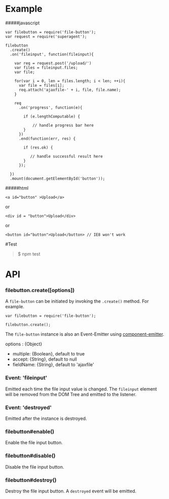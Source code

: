 Example
=======


#####javascript
```
var filebutton = require('file-button');
var request = require('superagent');

filebutton
  .create()
  .on('fileinput', function(fileinput){
  
    var req = request.post('/upload/')
    var files = fileinput.files;
    var file;
    
    for(var i = 0, len = files.length; i < len; ++i){
      var file = files[i];
      req.attach('ajaxfile-' + i, file, file.name);
    }
    
    req
      .on('progress', function(e){
      
        if (e.lengthComputable) {
        
        	// handle progress bar here
        }
      })
      .end(function(err, res) {
      
        if (res.ok) {
        
           // handle successful result here
        }
      });
    
  })
  .mount(document.getElementById('button'));

```

#####html

```
<a id="button" >Upload</a>
```
  
  or
```  
<div id = "button">Upload</div>
```
  
  or
```  
<button id="button">Upload</button> // IE8 won't work
```

#Test

> $ npm test

# API

### filebutton.create([options])

A `file-button` can be initiated by invoking the `.create()` method. For example.

```
var filebutton = require('file-button');

filebutton.create();
```

The `file-button` instance is also an Event-Emitter using [component-emitter](https://github.com/component/emitter).

options : {Object}

- multiple: {Boolean}, default to true
- accept: {String}, default to null
- fieldName: {String}, default to 'ajaxfile'

### Event: 'fileinput'

Emitted each time the file input value is changed. The `fileinput` element will be removed from the DOM Tree and emitted to the listener.

### Event: 'destroyed'

Emitted after the instance is destroyed.

### filebutton#enable()

Enable the file input button.

### filebutton#disable()

Disable the file input button.

### filebutton#destroy()

Destroy the file input button. A `destroyed` event will be emitted.





















